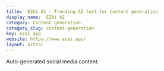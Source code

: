 ```yaml
---
title:  EZAi AI - Trending AI tool for Content generation
display_name:  EZAi AI
category: Content generation
category_slug: content-generation
key: ezai_app
website: https://www.ezai.app/
layout: aitool
---
```


Auto-generated social media content.
